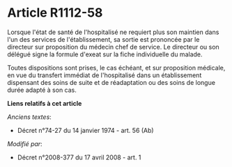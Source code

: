 # Article R1112-58

Lorsque l'état de santé de l'hospitalisé ne requiert plus son maintien dans l'un des services de l'établissement, sa sortie
est prononcée par le directeur sur proposition du médecin chef de service. Le directeur ou son délégué signe la formule
d'exeat sur la fiche individuelle du malade.

Toutes dispositions sont prises, le cas échéant, et sur proposition médicale, en vue du transfert immédiat de l'hospitalisé
dans un établissement dispensant des soins de suite et de réadaptation ou des soins de longue durée adapté à son cas.

**Liens relatifs à cet article**

_Anciens textes_:

  - Décret n°74-27 du 14 janvier 1974 - art. 56 (Ab)

_Modifié par_:

  - Décret n°2008-377 du 17 avril 2008 - art.  1
